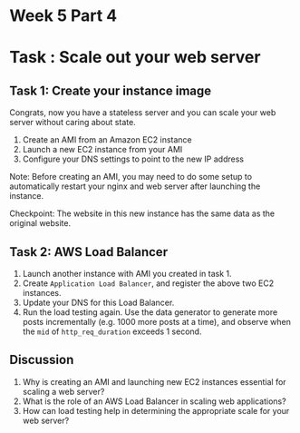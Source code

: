 # Week 5 Part 4

# Task : Scale out your web server

## Task 1: Create your instance image

Congrats, now you have a stateless server and you can scale your web server without caring about state.

1. Create an AMI from an Amazon EC2 instance
2. Launch a new EC2 instance from your AMI
3. Configure your DNS settings to point to the new IP address

Note: Before creating an AMI, you may need to do some setup to automatically restart your nginx and web server after launching the instance.

Checkpoint: The website in this new instance has the same data as the original website.

## Task 2: AWS Load Balancer

1. Launch another instance with AMI you created in task 1.
2. Create `Application Load Balancer`, and register the above two EC2 instances.
3. Update your DNS for this Load Balancer.
4. Run the load testing again. Use the data generator to generate more posts incrementally (e.g. 1000 more posts at a time), and observe when the `mid` of `http_req_duration` exceeds 1 second.

## Discussion
1. Why is creating an AMI and launching new EC2 instances essential for scaling a web server?
2. What is the role of an AWS Load Balancer in scaling web applications?
3. How can load testing help in determining the appropriate scale for your web server?